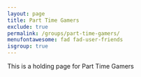 ```yaml
---
layout: page
title: Part Time Gamers
exclude: true
permalink: /groups/part-time-gamers/
menufontawesome: fad fad-user-friends
isgroup: true
---
```


This is a holding page for Part Time Gamers
